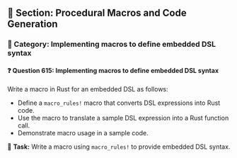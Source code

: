## 📘 Section: Procedural Macros and Code Generation  
### 🔹 Category: Implementing macros to define embedded DSL syntax  
#### ❓ Question 615: Implementing macros to define embedded DSL syntax

Write a macro in Rust for an embedded DSL as follows:

- Define a `macro_rules!` macro that converts DSL expressions into Rust code.
- Use the macro to translate a sample DSL expression into a Rust function call.
- Demonstrate macro usage in a sample code.

🔧 **Task:** Write a macro using `macro_rules!` to provide embedded DSL syntax.

